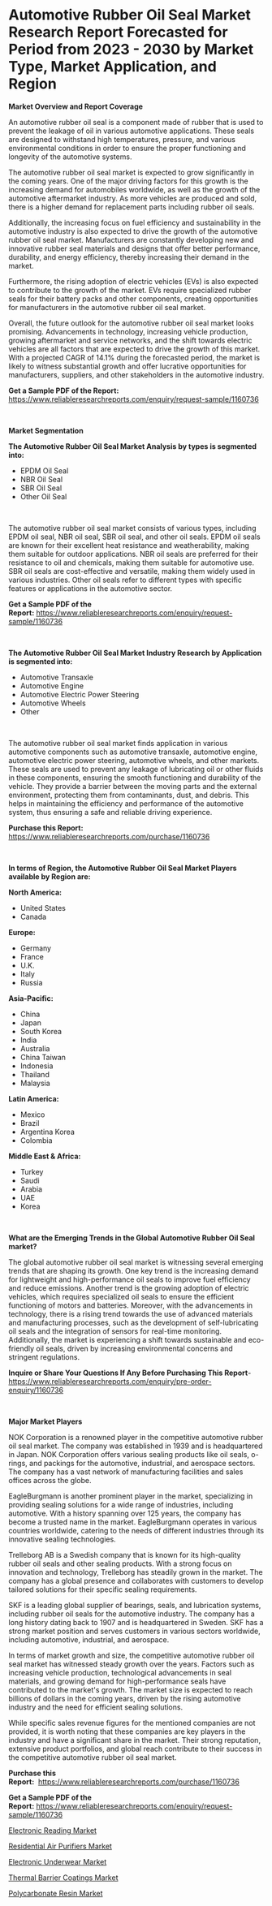 <p><h1>Automotive Rubber Oil Seal Market Research Report Forecasted for Period from 2023 -  2030 by Market Type, Market Application, and Region</h1></p><p><strong>Market Overview and Report Coverage</strong></p>
<p><p>An automotive rubber oil seal is a component made of rubber that is used to prevent the leakage of oil in various automotive applications. These seals are designed to withstand high temperatures, pressure, and various environmental conditions in order to ensure the proper functioning and longevity of the automotive systems.</p><p>The automotive rubber oil seal market is expected to grow significantly in the coming years. One of the major driving factors for this growth is the increasing demand for automobiles worldwide, as well as the growth of the automotive aftermarket industry. As more vehicles are produced and sold, there is a higher demand for replacement parts including rubber oil seals.</p><p>Additionally, the increasing focus on fuel efficiency and sustainability in the automotive industry is also expected to drive the growth of the automotive rubber oil seal market. Manufacturers are constantly developing new and innovative rubber seal materials and designs that offer better performance, durability, and energy efficiency, thereby increasing their demand in the market.</p><p>Furthermore, the rising adoption of electric vehicles (EVs) is also expected to contribute to the growth of the market. EVs require specialized rubber seals for their battery packs and other components, creating opportunities for manufacturers in the automotive rubber oil seal market.</p><p>Overall, the future outlook for the automotive rubber oil seal market looks promising. Advancements in technology, increasing vehicle production, growing aftermarket and service networks, and the shift towards electric vehicles are all factors that are expected to drive the growth of this market. With a projected CAGR of 14.1% during the forecasted period, the market is likely to witness substantial growth and offer lucrative opportunities for manufacturers, suppliers, and other stakeholders in the automotive industry.</p></p>
<p><strong>Get a Sample PDF of the Report:</strong> <a href="https://www.reliableresearchreports.com/enquiry/request-sample/1160736">https://www.reliableresearchreports.com/enquiry/request-sample/1160736</a></p>
<p>&nbsp;</p>
<p><strong>Market Segmentation</strong></p>
<p><strong>The Automotive Rubber Oil Seal Market Analysis by types is segmented into:</strong></p>
<p><ul><li>EPDM Oil Seal</li><li>NBR Oil Seal</li><li>SBR Oil Seal</li><li>Other Oil Seal</li></ul></p>
<p>&nbsp;</p>
<p><p>The automotive rubber oil seal market consists of various types, including EPDM oil seal, NBR oil seal, SBR oil seal, and other oil seals. EPDM oil seals are known for their excellent heat resistance and weatherability, making them suitable for outdoor applications. NBR oil seals are preferred for their resistance to oil and chemicals, making them suitable for automotive use. SBR oil seals are cost-effective and versatile, making them widely used in various industries. Other oil seals refer to different types with specific features or applications in the automotive sector.</p></p>
<p><strong>Get a Sample PDF of the Report:</strong>&nbsp;<a href="https://www.reliableresearchreports.com/enquiry/request-sample/1160736">https://www.reliableresearchreports.com/enquiry/request-sample/1160736</a></p>
<p>&nbsp;</p>
<p><strong>The Automotive Rubber Oil Seal Market Industry Research by Application is segmented into:</strong></p>
<p><ul><li>Automotive Transaxle</li><li>Automotive Engine</li><li>Automotive Electric Power Steering</li><li>Automotive Wheels</li><li>Other</li></ul></p>
<p>&nbsp;</p>
<p><p>The automotive rubber oil seal market finds application in various automotive components such as automotive transaxle, automotive engine, automotive electric power steering, automotive wheels, and other markets. These seals are used to prevent any leakage of lubricating oil or other fluids in these components, ensuring the smooth functioning and durability of the vehicle. They provide a barrier between the moving parts and the external environment, protecting them from contaminants, dust, and debris. This helps in maintaining the efficiency and performance of the automotive system, thus ensuring a safe and reliable driving experience.</p></p>
<p><strong>Purchase this Report:</strong>&nbsp; <a href="https://www.reliableresearchreports.com/purchase/1160736">https://www.reliableresearchreports.com/purchase/1160736</a></p>
<p>&nbsp;</p>
<p><strong>In terms of Region, the Automotive Rubber Oil Seal Market Players available by Region are:</strong></p>
<p>
    <p> <strong> North America: </strong>
        <ul>
            <li>United States</li>
            <li>Canada</li>
        </ul>
        </p> 
    <p> <strong> Europe: </strong>
        <ul>
            <li>Germany</li>
            <li>France</li>
            <li>U.K.</li>
            <li>Italy</li>
            <li>Russia</li>
        </ul>
        </p> 
    <p> <strong> Asia-Pacific: </strong>
        <ul>
            <li>China</li>
            <li>Japan</li>
            <li>South Korea</li>
            <li>India</li>
            <li>Australia</li>
            <li>China Taiwan</li>
            <li>Indonesia</li>
            <li>Thailand</li>
            <li>Malaysia</li>
        </ul>
        </p> 
    <p> <strong> Latin America: </strong>
        <ul>
            <li>Mexico</li>
            <li>Brazil</li>
            <li>Argentina Korea</li>
            <li>Colombia</li>
        </ul>
        </p> 
    <p> <strong> Middle East & Africa: </strong>
        <ul>
            <li>Turkey</li>
            <li>Saudi</li>
            <li>Arabia</li>
            <li>UAE</li>
            <li>Korea</li>
        </ul>
    </p>
    </p>
<p>&nbsp;</p>
<p><strong>What are the Emerging Trends in the Global Automotive Rubber Oil Seal market?</strong></p>
<p><p>The global automotive rubber oil seal market is witnessing several emerging trends that are shaping its growth. One key trend is the increasing demand for lightweight and high-performance oil seals to improve fuel efficiency and reduce emissions. Another trend is the growing adoption of electric vehicles, which requires specialized oil seals to ensure the efficient functioning of motors and batteries. Moreover, with the advancements in technology, there is a rising trend towards the use of advanced materials and manufacturing processes, such as the development of self-lubricating oil seals and the integration of sensors for real-time monitoring. Additionally, the market is experiencing a shift towards sustainable and eco-friendly oil seals, driven by increasing environmental concerns and stringent regulations.</p></p>
<p><strong>Inquire or Share Your Questions If Any Before Purchasing This Report</strong>- <a href="https://www.reliableresearchreports.com/enquiry/pre-order-enquiry/1160736">https://www.reliableresearchreports.com/enquiry/pre-order-enquiry/1160736</a></p>
<p>&nbsp;</p>
<p><strong>Major Market Players</strong></p>
<p><p>NOK Corporation is a renowned player in the competitive automotive rubber oil seal market. The company was established in 1939 and is headquartered in Japan. NOK Corporation offers various sealing products like oil seals, o-rings, and packings for the automotive, industrial, and aerospace sectors. The company has a vast network of manufacturing facilities and sales offices across the globe.</p><p>EagleBurgmann is another prominent player in the market, specializing in providing sealing solutions for a wide range of industries, including automotive. With a history spanning over 125 years, the company has become a trusted name in the market. EagleBurgmann operates in various countries worldwide, catering to the needs of different industries through its innovative sealing technologies.</p><p>Trelleborg AB is a Swedish company that is known for its high-quality rubber oil seals and other sealing products. With a strong focus on innovation and technology, Trelleborg has steadily grown in the market. The company has a global presence and collaborates with customers to develop tailored solutions for their specific sealing requirements.</p><p>SKF is a leading global supplier of bearings, seals, and lubrication systems, including rubber oil seals for the automotive industry. The company has a long history dating back to 1907 and is headquartered in Sweden. SKF has a strong market position and serves customers in various sectors worldwide, including automotive, industrial, and aerospace.</p><p>In terms of market growth and size, the competitive automotive rubber oil seal market has witnessed steady growth over the years. Factors such as increasing vehicle production, technological advancements in seal materials, and growing demand for high-performance seals have contributed to the market's growth. The market size is expected to reach billions of dollars in the coming years, driven by the rising automotive industry and the need for efficient sealing solutions.</p><p>While specific sales revenue figures for the mentioned companies are not provided, it is worth noting that these companies are key players in the industry and have a significant share in the market. Their strong reputation, extensive product portfolios, and global reach contribute to their success in the competitive automotive rubber oil seal market.</p></p>
<p><strong>Purchase this Report:</strong>&nbsp;&nbsp;<a href="https://www.reliableresearchreports.com/purchase/1160736">https://www.reliableresearchreports.com/purchase/1160736</a></p>
<p></p>
<p><strong>Get a Sample PDF of the Report:</strong>&nbsp;<a href="https://www.reliableresearchreports.com/enquiry/request-sample/1160736">https://www.reliableresearchreports.com/enquiry/request-sample/1160736</a></p>
<p><p><a href="https://medium.com/@isomjohnson/electronic-reading-market-size-growth-forecast-2023-2030-aa51dbbd4a7b">Electronic Reading Market</a></p><p><a href="https://www.linkedin.com/pulse/residential-air-purifiers-market-share-amp-new-trends-analysis-idbwe/">Residential Air Purifiers Market</a></p><p><a href="https://medium.com/@press.bell.sigh/electronic-underwear-market-size-growth-forecast-2023-2030-72745d01260d">Electronic Underwear Market</a></p><p><a href="https://www.linkedin.com/pulse/thermal-barrier-coatings-market-size-share-global-analysis-kon0e/">Thermal Barrier Coatings Market</a></p><p><a href="https://www.linkedin.com/pulse/polycarbonate-resin-market-size-2023-2030-global-industrial-6peme/">Polycarbonate Resin Market</a></p></p>